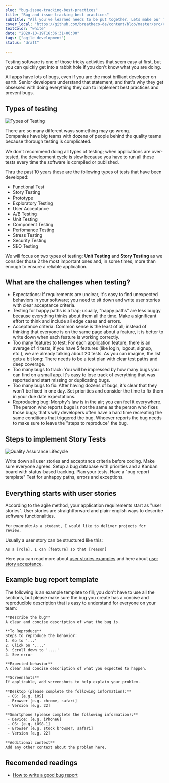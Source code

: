 ```yaml
---
slug: "bug-issue-tracking-best-practices"
title: "Bug and issue tracking best practices"
subtitle: "All you've learned needs to be put together. Lets make our first entire professional application using the Agile Development method!"
cover_local: "https://github.com/breatheco-de/content/blob/master/src/content/lesson/../../assets/images/98208ebb-dcb3-4e40-9ae4-4ec886213f97.jpeg?raw=true"
textColor: "white"
date: "2020-10-19T16:36:31+00:00"
tags: ["agile development"]
status: "draft"

---
```


Testing software is one of those tricky activities that seem easy at first, but you can quickly get into a rabbit hole if you don't know what you are doing.

All apps have lots of bugs, even if you are the most brilliant developer on earth. Senior developers understand that statement, and that's why they get obsessed with doing everything they can to implement best practices and prevent bugs.

## Types of testing

![Types of Testing](https://github.com/breatheco-de/content/blob/master/src/content/lesson/../../assets/images/types-of-testing.png?raw=true)

There are so many different ways something may go wrong.  
Companies have big teams with dozens of people behind the quality teams because thorough testing is complicated. 

We don't recommend doing all types of testing; when applications are over-tested, the development cycle is slow because you have to run all these tests every time the software is compiled or published.

Thru the past 10 years these are the following types of tests that have been developed:

- Functional Test
- Story Testing
- Prototype
- Exploratory Testing
- User Acceptance
- A/B Testing
- Unit Testing
- Component Testing
- Perfomance Testing
- Stress Testing
- Security Testing
- SEO Testing

We will focus on two types of testing: **Unit Testing** and **Story Testing** as we consider those 2 the most important ones and, in some times, more than enough to ensure a reliable application.

## What are the challenges when testing?

- Expectations: If requirements are unclear, it's easy to find unexpected behaviors in your software; you need to sit down and write user stories with clear acceptance criteria.
- Testing for happy paths is a trap; usually, "happy paths" are less buggy because everything thinks about them all the time. Make a significant effort to think and include all edge cases and errors.
- Acceptance criteria: Common sense is the least of all; instead of thinking that everyone is on the same page about a feature, it is better to write down when each feature is working correctly.
- Too many features to test: For each application feature, there is an average of 4 tests; if you have 5 features (like login, logout, signup, etc.), we are already talking about 20 tests. As you can imagine, the list gets a bit long: There needs to be a test plan with clear test paths and deep coverage.
- Too many bugs to track: You will be impressed by how many bugs you can find on a small app. It's easy to lose track of everything that was reported and start missing or duplicating bugs.
- Too many bugs to fix: After having dozens of bugs, it's clear that they won't be fixed in one day. Set priorities and consider the time to fix them in your due date expectations.
- Reproducing bug: Morphy's law is in the air; you can feel it everywhere. The person who reports bugs is not the same as the person who fixes those bugs; that's why developers often have a hard time recreating the same conditions that triggered the bug. Whoever reports the bug needs to make sure to leave the "steps to reproduce" the bug.

## Steps to implement Story Tests

![Quality Assurance Lifecycle](https://storage.googleapis.com/breathecode-asset-images/e71efaba3bf6f66502bf08e8c1c0c4e244b421afbb748b6d91ac31f9338389ab.png?raw=true)

Write down all user stories and acceptance criteria before coding.
Make sure everyone agrees.
Setup a bug database with priorities and a Kanban board with status-based tracking.
Plan your tests.
Have a "bug report template"
Test for unhappy paths, errors and exceptions.

## Everything starts with user stories

According to the agile method, your application requirements start as "user stories". User stories are straightforward and plain-english ways to describe software functionalities.

For example: `As a student, I would like to deliver projects for review.`

Usually a user story can be structured like this:

```
As a [role], I can [feature] so that [reason]
```

Here you can read more about [user stories examples](https://content.breatheco.de/en/lesson/user-stories-examples) and here about [user story acceptance](https://www.softwaretestinghelp.com/user-story-acceptance-criteria/).

## Example bug report template

The following is an example template to fill; you don't have to use all the sections, but please make sure the bug you create has a concise and reproducible description that is easy to understand for everyone on your team:

```txt
**Describe the bug**
A clear and concise description of what the bug is.

**To Reproduce**
Steps to reproduce the behavior:
1. Go to '...'
2. Click on '....'
3. Scroll down to '....'
4. See error

**Expected behavior**
A clear and concise description of what you expected to happen.

**Screenshots**
If applicable, add screenshots to help explain your problem.

**Desktop (please complete the following information):**
 - OS: [e.g. iOS]
 - Browser [e.g. chrome, safari]
 - Version [e.g. 22]

**Smartphone (please complete the following information):**
 - Device: [e.g. iPhone6]
 - OS: [e.g. iOS8.1]
 - Browser [e.g. stock browser, safari]
 - Version [e.g. 22]

**Additional context**
Add any other context about the problem here.
```

## Recomended readings

- [How to write a good bug report](https://www.softwaretestinghelp.com/how-to-write-good-bug-report/)
